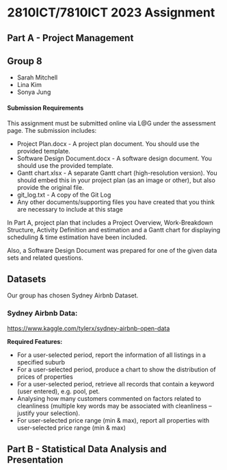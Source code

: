 # 2810ICT/7810ICT 2023 Assignment 
## Part A - Project Management
## Group 8
* Sarah Mitchell
* Lina Kim 
* Sonya Jung  
  
#### Submission Requirements
This assignment must be submitted online via L@G under the assessment page. The submission includes:
- Project Plan.docx - A project plan document. You should use the provided template.
- Software Design Document.docx - A software design document. You should use the provided template.
- Gantt chart.xlsx - A separate Gantt chart (high-resolution version). You should embed this in your project plan (as an image or other), but also provide the original file.
- git_log.txt - A copy of the Git Log
- Any other documents/supporting files you have created that you think are necessary to include at this stage
  
In Part A, project plan that includes a Project Overview, Work-Breakdown Structure, Activity Definition and estimation and a Gantt chart for displaying scheduling & time estimation have been included. 

Also, a Software Design Document was prepared for one of the given data sets and related questions. 


## Datasets

Our group has chosen Sydney Airbnb Dataset. 

### Sydney Airbnb Data: 
https://www.kaggle.com/tylerx/sydney-airbnb-open-data

**Required Features:**
- For a user-selected period, report the information of all listings in a specified suburb
- For a user-selected period, produce a chart to show the distribution of prices of properties
- For a user-selected period, retrieve all records that contain a keyword (user entered), e.g. pool, pet.
- Analysing how many customers commented on factors related to cleanliness (multiple key words may be associated with cleanliness – justify your selection). 
- For user-selected price range (min & max), report all properties with user-selected price range (min & max)

## Part B - Statistical Data Analysis and Presentation
